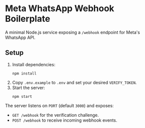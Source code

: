 # Meta WhatsApp Webhook Boilerplate

A minimal Node.js service exposing a `/webhook` endpoint for Meta's WhatsApp API.

## Setup

1. Install dependencies:
   ```
   npm install
   ```
2. Copy `.env.example` to `.env` and set your desired `VERIFY_TOKEN`.
3. Start the server:
   ```
   npm start
   ```

The server listens on `PORT` (default `3000`) and exposes:

- `GET /webhook` for the verification challenge.
- `POST /webhook` to receive incoming webhook events.
